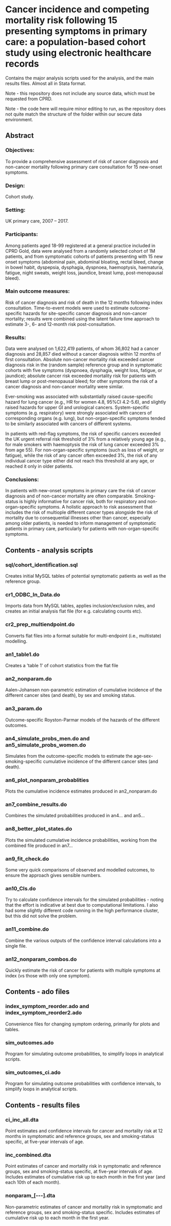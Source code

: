 # Cancer  incidence and competing mortality risk following 15 presenting symptoms in primary care: a population-based cohort study using electronic healthcare records

Contains the major analysis scripts used for the analysis, and the main results files. Almost all in Stata format.

Note - this repository does not include any source data, which must be requested from CPRD.

Note - the code here will require minor editing to run, as the repository does not quite match the structure of the folder within our secure data environment.

## Abstract

### Objectives: 
To provide a comprehensive assessment of risk of cancer diagnosis and non-cancer mortality following primary care consultation for 15 new-onset symptoms. 

### Design: 
Cohort study.

### Setting: 
UK primary care, 2007 –  2017.

### Participants: 
Among patients aged 18-99 registered at a general practice included in CPRD Gold, data were analysed from a randomly selected cohort of 1M patients, and from symptomatic cohorts of patients presenting with 15 new onset symptoms (abdominal pain, abdominal bloating, rectal bleed, change in bowel habit, dyspepsia, dysphagia, dyspnoea, haemoptysis, haematuria, fatigue, night sweats, weight loss, jaundice, breast lump, post-menopausal bleed).

### Main outcome measures: 
Risk of cancer diagnosis and risk of death in the 12 months following index consultation. Time-to-event models were used to estimate outcome-specific hazards for site-specific cancer diagnosis and non-cancer mortality; results were combined using the latent failure time approach to estimate 3-, 6- and 12-month risk post-consultation.

### Results: 
Data were analysed on 1,622,419 patients, of whom 36,802 had a cancer diagnosis and 28,857 died without a cancer diagnosis within 12 months of first consultation. Absolute non-cancer mortality risk exceeded cancer diagnosis risk in the (random sample) reference group and in symptomatic cohorts with five symptoms (dyspnoea, dysphagia, weight loss, fatigue, or jaundice); absolute cancer risk exceeded mortality risk for patients with breast lump or post-menopausal bleed; for other symptoms the risk of a cancer diagnosis and non-cancer mortality were similar.

Ever-smoking was associated with substantially raised cause-specific hazard for lung cancer (e.g., HR for women 4.8, 95%CI 4.2-5.6), and slightly raised hazards for upper GI and urological cancers. System-specific symptoms (e.g. respiratory) were strongly associated with cancers of corresponding organs (e.g. lung), but non-organ-specific symptoms tended to be similarly associated with cancers of different systems.

In patients with red-flag symptoms, the risk of specific cancers exceeded the UK urgent referral risk threshold of 3% from a relatively young age (e.g., for male smokers with haemoptysis the risk of lung cancer exceeded 3% from age 55). For non-organ-specific symptoms (such as loss of weight, or fatigue), while the risk of any cancer often exceeded 3%, the risk of any individual cancer type either did not reach this threshold at any age, or reached it only in older patients.

### Conclusions: 
In patients with new-onset symptoms in primary care the risk of cancer diagnosis and of non-cancer mortality are often comparable. Smoking-status is highly informative for cancer risk, both for respiratory and non-organ-specific symptoms. A holistic approach to risk assessment that includes the risk of multiople different cancer types alongside the risk of mortality due to consequential illnesses other than cancer, especially among older patients, is needed to inform management of symptomatic patients in primary care, particularly for patients with non-organ-specific symptoms.

## Contents - analysis scripts

### sql/cohort_identification.sql
Creates initial MySQL tables of potential symptomatic patients as well as the reference group.

### cr1_ODBC_In_Data.do
Imports data from MySQL tables, applies inclusion/exclusion rules, and creates an initial analysis flat file (for e.g. calculating counts etc).

### cr2_prep_multiendpoint.do
Converts flat files into a format suitable for multi-endpoint (i.e., multistate) modelling.

### an1_table1.do
Creates a 'table 1' of cohort statistics from the flat file

### an2_nonparam.do
Aalen-Johansen non-parametric estimation of cumulative incidence of the different cancer sites (and death), by sex and smoking status.

### an3_param.do
Outcome-specific Royston-Parmar models of the hazards of the different outcomes.

### an4_simulate_probs_men.do and an5_simulate_probs_women.do
Simulates from the outcome-specific models to estimate the age-sex-smoking-specific cumulative incidence of the different cancer sites (and death).

### an6_plot_nonparam_probablities
Plots the cumulative incidence estimates produced in an2_nonparam.do

### an7_combine_results.do
Combines the simulated probabilities produced in an4... and an5...

### an8_better_plot_states.do
Plots the simulated cumulative incidence probabilities, working from the combined file produced in an7...

### an9_fit_check.do
Some very quick comparisons of observed and modelled outcomes, to ensure the approach gives sensible numbers.

### an10_CIs.do
Try to calculate confidence intervals for the simulated probabilities - noting that the effort is indicative at best due to computational limitations.
I also had some slightly different code running in the high performance cluster, but this did not solve the problem.

### an11_combine.do
Combine the various outputs of the confidence interval calculations into a single file.

### an12_nonparam_combos.do
Quickly estimate the risk of cancer for patients with multiple symptoms at index (vs those with only one symptom).

## Contents - ado files

### index_symptom_reorder.ado and index_symptom_reorder2.ado
Convenience files for changing symptom ordering, primarily for plots and tables.

### sim_outcomes.ado
Program for simulating outcome probabilities, to simplify loops in analytical scripts.

### sim_outcomes_ci.ado
Program for simulating outcome probabilities with confidence intervals, to simplify loops in analytical scripts.

## Contents - results files

### ci_inc_all.dta
Point estimates and confidence intervals for cancer and mortality risk at 12 months in symptomatic and reference groups, sex and smoking-status specific, at five-year intervals of age.

### inc_combined.dta
Point estimates of cancer and mortality risk in symptomatic and reference groups, sex and smoking-status specific, at five-year intervals of age. Includes estimates of cumulative risk up to each month in the first year (and each 10th of each month).

### nonparam_[---].dta
Non-parametric estimates of cancer and mortality risk in symptomatic and reference groups, sex and smoking-status specific. Includes estimates of cumulative risk up to each month in the first year.